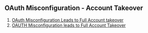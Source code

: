 ## OAuth Misconfiguration - Account Takeover

1. [OAuth Misconfiguration Leads to Full Account takeover](https://infosecwriteups.com/oauth-misconfiguration-leads-to-full-account-takeover-22b032cb6732)
2. [OAUTH Misconfiguration leads to Full Account Takeover](https://medium.com/@aditya043k/oauth-misconfiguration-leads-to-full-account-takeover-d93c0d0fb66ci)

